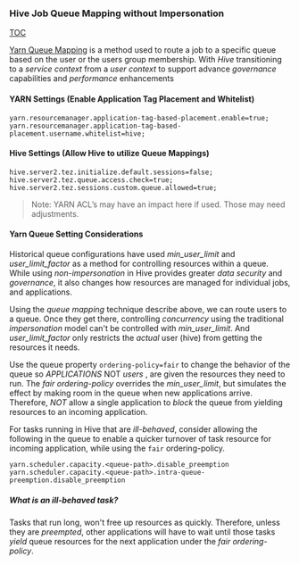 ### Hive Job Queue Mapping without Impersonation

[TOC](#table-of-contents)

[Yarn Queue Mapping][1] is a method used to route a job to a specific queue based on the user or the users group membership.   With _Hive_ transitioning to a *service context* from a *user context* to support advance *governance* capabilities and *performance* enhancements

#### YARN Settings (Enable Application Tag Placement and Whitelist)

	yarn.resourcemanager.application-tag-based-placement.enable=true;
	yarn.resourcemanager.application-tag-based-placement.username.whitelist=hive;
	
#### Hive Settings (Allow Hive to utilize Queue Mappings)

	hive.server2.tez.initialize.default.sessions=false;
	hive.server2.tez.queue.access.check=true;
	hive.server2.tez.sessions.custom.queue.allowed=true;

> Note: YARN ACL’s may have an impact here if used.  Those may need adjustments.

#### Yarn Queue Setting Considerations

Historical queue configurations have used *min_user_limit*  and *user_limit_factor* as a method for controlling resources within a queue.  While using _non-impersonation_ in Hive provides greater *data security* and *governance*, it also changes how resources are managed for individual jobs, and applications.

Using the *queue mapping* technique describe above, we can route users to a queue.  Once they get there, controlling _concurrency_ using the traditional _impersonation_ model can't be controlled with *min_user_limit*.  And *user_limit_factor* only restricts the *actual* user (hive) from getting the resources it needs.

Use the queue property `ordering-policy=fair` to change the behavior of the queue so *APPLICATIONS* NOT _users_ ,  are given the resources they need to run.  The _fair ordering-policy_ overrides the *min_user_limit*, but simulates the effect by making room in the queue when new applications arrive.  Therefore, *NOT* allow a single application to *block* the queue from yielding resources to an incoming application.

For tasks running in Hive that are *ill-behaved*, consider allowing the following in the queue to enable a quicker turnover of task resource for incoming application, while using the `fair` ordering-policy.

	yarn.scheduler.capacity.<queue-path>.disable_preemption
	yarn.scheduler.capacity.<queue-path>.intra-queue-preemption.disable_preemption

##### What is an *ill-behaved* task?

Tasks that run long, won't free up resources as quickly.  Therefore, unless they are *preempted*, other applications will have to wait until those tasks _yield_ queue resources for the next application under the _fair ordering-policy_.

[1]:	https://hadoop.apache.org/docs/r3.1.4/hadoop-yarn/hadoop-yarn-site/CapacityScheduler.html#Features


